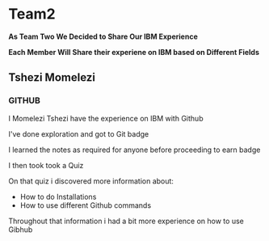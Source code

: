 # Team2

<!DOCTYPE html>
<html>
<head>
</head>
<body>
	<p><b>As Team Two We Decided to Share Our IBM Experience </b></p>
<p><b>Each Member Will Share their experiene on IBM based on Different Fields</b></p>

<h2>Tshezi Momelezi</h2>
<h3>GITHUB</h3>
<p>I Momelezi Tshezi have the experience on IBM with Github </p>
<p>I've done exploration and got to Git badge</p>
<p>I learned the notes as required for anyone before proceeding to earn badge</p>
<p>I then took took a Quiz</p>
<p>On that quiz i discovered more information about:</p>
<ul>
	<li>How to do Installations</li>
	<li>How to use different Github commands</li>

</ul>

<p>Throughout that information i had a bit more experience on how to use Gibhub</p>
</body>
</html>
